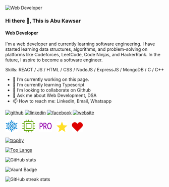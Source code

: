 ![Web Developer](https://scontent.fdac22-2.fna.fbcdn.net/v/t39.30808-6/420933231_122107924922188207_4119881769475727475_n.jpg?_nc_cat=108&ccb=1-7&_nc_sid=6ee11a&_nc_eui2=AeEkhQ5PRLusDJYmnngoe_XCXYK7cTwJi_JdgrtxPAmL8lhoMlvk1k8YRyussIKu8fYWtF0P9cjzmP8MdXm4ElCx&_nc_ohc=DW6vVDsKoZ4Q7kNvgF17LAa&_nc_ht=scontent.fdac22-2.fna&oh=00_AYC7scgrYZl3dk5sizfB5YYpvO0b__s82kdwXXJKPxv3tw&oe=669D4BCB)

### Hi there 👋, This is Abu Kawsar
#### Web Developer

I'm a web developer and currently learning software engineering. I have started learning data structures, algorithms, and problem-solving on platforms like Codeforces, LeetCode, Code Ninjas, and HackerRank. In the future, I aspire to become a software engineer.

Skills: REACT / JS / HTML / CSS / NodeJS / ExpressJS / MongoDB /  C / C++

- 🔭 I’m currently working on this page. 
- 🌱 I’m currently learning Typescript 
- 👯 I’m looking to collaborate on Github 
- 💬 Ask me about Web Development, DSA 
- 📫 How to reach me: Linkedin, Email, Whatsapp 


[<img src='https://cdn.jsdelivr.net/npm/simple-icons@3.0.1/icons/github.svg' alt='github' height='40'>](https://github.com/https://github.com/abukawsar45)  [<img src='https://cdn.jsdelivr.net/npm/simple-icons@3.0.1/icons/linkedin.svg' alt='linkedin' height='40'>](https://www.linkedin.com/in/https://www.linkedin.com/in/abu-kowsear-abu-kaw-sar-77b075260//)  [<img src='https://cdn.jsdelivr.net/npm/simple-icons@3.0.1/icons/facebook.svg' alt='facebook' height='40'>](https://www.facebook.com/https://www.facebook.com/profile.php?id=61555646223299)  [<img src='https://cdn.jsdelivr.net/npm/simple-icons@3.0.1/icons/icloud.svg' alt='website' height='40'>](https://abu-kowsear.surge.sh/)  

<a href='https://archiveprogram.github.com/'><img src='https://raw.githubusercontent.com/acervenky/animated-github-badges/master/assets/acbadge.gif' width='40' height='40'></a> <a href='https://docs.github.com/en/developers'><img src='https://raw.githubusercontent.com/acervenky/animated-github-badges/master/assets/devbadge.gif' width='40' height='40'></a> <a href='https://github.com/pricing'><img src='https://raw.githubusercontent.com/acervenky/animated-github-badges/master/assets/pro.gif' width='40' height='40'></a> <a href='https://stars.github.com/'><img src='https://raw.githubusercontent.com/acervenky/animated-github-badges/master/assets/starbadge.gif' width='35' height='35'></a> <a href='https://docs.github.com/en/github/supporting-the-open-source-community-with-github-sponsors'><img src='https://raw.githubusercontent.com/acervenky/animated-github-badges/master/assets/sponsorbadge.gif' width='35' height='35'></a> 

[![trophy](https://github-profile-trophy.vercel.app/?username=https://github.com/abukawsar45)](https://github.com/ryo-ma/github-profile-trophy)

[![Top Langs](https://github-readme-stats.vercel.app/api/top-langs/?username=https://github.com/abukawsar45)](https://github.com/anuraghazra/github-readme-stats)

![GitHub stats](https://github-readme-stats.vercel.app/api?username=https://github.com/abukawsar45&show_icons=true&count_private=true)  

![Vaunt Badge](https://api.vaunt.dev/v1/github/entities/https://github.com/abukawsar45/contributions?format=svg&private=true)  

![GitHub streak stats](https://streak-stats.demolab.com/?user=https://github.com/abukawsar45)  

